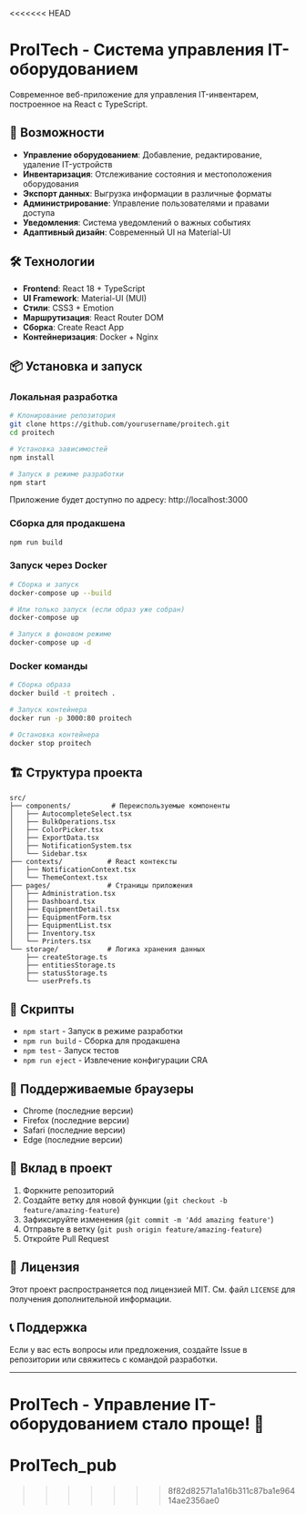 <<<<<<< HEAD
# ProITech - Система управления IT-оборудованием

Современное веб-приложение для управления IT-инвентарем, построенное на React с TypeScript.

## 🚀 Возможности

- **Управление оборудованием**: Добавление, редактирование, удаление IT-устройств
- **Инвентаризация**: Отслеживание состояния и местоположения оборудования
- **Экспорт данных**: Выгрузка информации в различные форматы
- **Администрирование**: Управление пользователями и правами доступа
- **Уведомления**: Система уведомлений о важных событиях
- **Адаптивный дизайн**: Современный UI на Material-UI

## 🛠 Технологии

- **Frontend**: React 18 + TypeScript
- **UI Framework**: Material-UI (MUI)
- **Стили**: CSS3 + Emotion
- **Маршрутизация**: React Router DOM
- **Сборка**: Create React App
- **Контейнеризация**: Docker + Nginx

## 📦 Установка и запуск

### Локальная разработка

```bash
# Клонирование репозитория
git clone https://github.com/yourusername/proitech.git
cd proitech

# Установка зависимостей
npm install

# Запуск в режиме разработки
npm start
```

Приложение будет доступно по адресу: http://localhost:3000

### Сборка для продакшена

```bash
npm run build
```

### Запуск через Docker

```bash
# Сборка и запуск
docker-compose up --build

# Или только запуск (если образ уже собран)
docker-compose up

# Запуск в фоновом режиме
docker-compose up -d
```

### Docker команды

```bash
# Сборка образа
docker build -t proitech .

# Запуск контейнера
docker run -p 3000:80 proitech

# Остановка контейнера
docker stop proitech
```

## 🏗 Структура проекта

```
src/
├── components/          # Переиспользуемые компоненты
│   ├── AutocompleteSelect.tsx
│   ├── BulkOperations.tsx
│   ├── ColorPicker.tsx
│   ├── ExportData.tsx
│   ├── NotificationSystem.tsx
│   └── Sidebar.tsx
├── contexts/           # React контексты
│   ├── NotificationContext.tsx
│   └── ThemeContext.tsx
├── pages/              # Страницы приложения
│   ├── Administration.tsx
│   ├── Dashboard.tsx
│   ├── EquipmentDetail.tsx
│   ├── EquipmentForm.tsx
│   ├── EquipmentList.tsx
│   ├── Inventory.tsx
│   └── Printers.tsx
└── storage/            # Логика хранения данных
    ├── createStorage.ts
    ├── entitiesStorage.ts
    ├── statusStorage.ts
    └── userPrefs.ts
```

## 🔧 Скрипты

- `npm start` - Запуск в режиме разработки
- `npm run build` - Сборка для продакшена
- `npm test` - Запуск тестов
- `npm run eject` - Извлечение конфигурации CRA

## 📱 Поддерживаемые браузеры

- Chrome (последние версии)
- Firefox (последние версии)
- Safari (последние версии)
- Edge (последние версии)

## 🤝 Вклад в проект

1. Форкните репозиторий
2. Создайте ветку для новой функции (`git checkout -b feature/amazing-feature`)
3. Зафиксируйте изменения (`git commit -m 'Add amazing feature'`)
4. Отправьте в ветку (`git push origin feature/amazing-feature`)
5. Откройте Pull Request

## 📄 Лицензия

Этот проект распространяется под лицензией MIT. См. файл `LICENSE` для получения дополнительной информации.

## 📞 Поддержка

Если у вас есть вопросы или предложения, создайте Issue в репозитории или свяжитесь с командой разработки.

---

**ProITech** - Управление IT-оборудованием стало проще! 🚀
=======
# ProITech_pub
>>>>>>> 8f82d82571a1a16b311c87ba1e96414ae2356ae0
